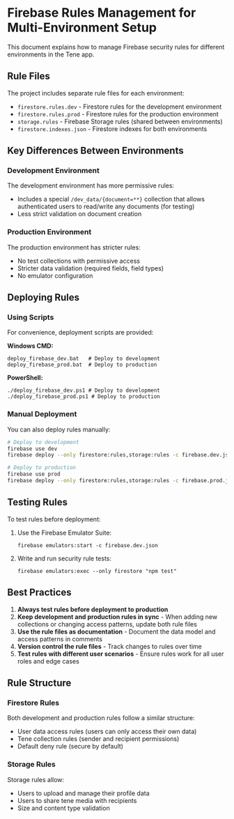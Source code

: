 # Firebase Rules Management for Multi-Environment Setup

This document explains how to manage Firebase security rules for different environments in the Tene app.

## Rule Files

The project includes separate rule files for each environment:

- `firestore.rules.dev` - Firestore rules for the development environment
- `firestore.rules.prod` - Firestore rules for the production environment
- `storage.rules` - Firebase Storage rules (shared between environments)
- `firestore.indexes.json` - Firestore indexes for both environments

## Key Differences Between Environments

### Development Environment

The development environment has more permissive rules:
- Includes a special `/dev_data/{document=**}` collection that allows authenticated users to read/write any documents (for testing)
- Less strict validation on document creation

### Production Environment

The production environment has stricter rules:
- No test collections with permissive access
- Stricter data validation (required fields, field types)
- No emulator configuration

## Deploying Rules

### Using Scripts

For convenience, deployment scripts are provided:

**Windows CMD:**
```
deploy_firebase_dev.bat   # Deploy to development
deploy_firebase_prod.bat  # Deploy to production
```

**PowerShell:**
```
./deploy_firebase_dev.ps1 # Deploy to development
./deploy_firebase_prod.ps1 # Deploy to production
```

### Manual Deployment

You can also deploy rules manually:

```bash
# Deploy to development
firebase use dev
firebase deploy --only firestore:rules,storage:rules -c firebase.dev.json

# Deploy to production
firebase use prod
firebase deploy --only firestore:rules,storage:rules -c firebase.prod.json
```

## Testing Rules

To test rules before deployment:

1. Use the Firebase Emulator Suite:
   ```
   firebase emulators:start -c firebase.dev.json
   ```

2. Write and run security rule tests:
   ```
   firebase emulators:exec --only firestore "npm test"
   ```

## Best Practices

1. **Always test rules before deployment to production**
2. **Keep development and production rules in sync** - When adding new collections or changing access patterns, update both rule files
3. **Use the rule files as documentation** - Document the data model and access patterns in comments
4. **Version control the rule files** - Track changes to rules over time
5. **Test rules with different user scenarios** - Ensure rules work for all user roles and edge cases

## Rule Structure

### Firestore Rules

Both development and production rules follow a similar structure:
- User data access rules (users can only access their own data)
- Tene collection rules (sender and recipient permissions)
- Default deny rule (secure by default)

### Storage Rules

Storage rules allow:
- Users to upload and manage their profile data
- Users to share tene media with recipients
- Size and content type validation 